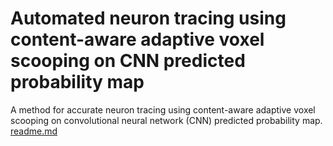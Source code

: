# Automated neuron tracing using content-aware adaptive voxel scooping on CNN predicted probability map
 A method for accurate neuron tracing using content-aware adaptive voxel scooping on convolutional neural network (CNN) predicted probability map.
[readme.md](https://github.com/GTreeSoftware/Automated-neuron-tracing-using-content-aware-adaptive-voxel-scooping-on-CNN-predicted-probability-ma/files/6798063/readme.md)
